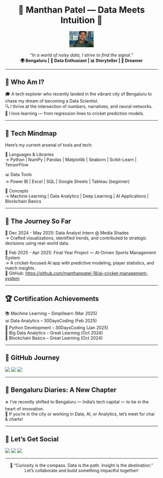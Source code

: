 <h1 align="center">🌟 Manthan Patel — Data Meets Intuition 🌟</h1>

<p align="center">
  <img src="banglore/Snapchat-1948954075~2.jpg"  width="80" alt="Data Avatar" />
</p>

<p align="center">
  <i>“In a world of noisy data, I strive to find the signal.”</i><br>
  <strong>🌍 Bengaluru | 🧠 Data Enthusiast | 📊 Storyteller | 🚀 Dreamer</strong>
</p>

---

## 🧭 Who Am I?

🎓 A tech explorer who recently landed in the vibrant city of Bengaluru to chase my dream of becoming a Data Scientist.  
🔍 I thrive at the intersection of numbers, narratives, and neural networks.  
🌱 I love learning — from regression lines to cricket prediction models.

---

## 🧠 Tech Mindmap

Here’s my current arsenal of tools and tech:

🧮 Languages & Libraries  
→ Python | NumPy | Pandas | Matplotlib | Seaborn | Scikit-Learn | TensorFlow

📊 Data Tools  
→ Power BI | Excel | SQL | Google Sheets | Tableau (beginner)

🧠 Concepts  
→ Machine Learning | Data Analytics | Deep Learning | AI Applications | Blockchain Basics

---

## 🏁 The Journey So Far

📍 Dec 2024 - May 2025: Data Analyst Intern @ Media Shades  
→ Crafted visualizations, identified trends, and contributed to strategic decisions using real-world data.  

📍 Feb 2025 - Apr 2025: Final Year Project — AI-Driven Sports Management System  
→ A cricket-focused AI app with predictive modeling, player statistics, and match insights.  
🔗 GitHub: https://github.com/manthanpatel-18/ai-cricket-management-system

---

## 🏆 Certification Achievements

📚 Machine Learning – Simplilearn (Mar 2025)  
📊 Data Analytics – 30DaysCoding (Feb 2025)  
🐍 Python Development – 30DaysCoding (Jan 2025)  
🧠 Big Data Analytics – Great Learning (Oct 2024)  
🔐 Blockchain Basics – Great Learning (Oct 2024)

---

## 🚀 GitHub Journey

<img src="https://github-readme-stats.vercel.app/api?username=manthanpatel-18&show_icons=true&theme=vision-friendly-dark" height="150"> 
<img src="https://github-readme-streak-stats.herokuapp.com/?user=manthanpatel-18&theme=highcontrast" height="150">  
<img src="https://github-readme-stats.vercel.app/api/top-langs/?username=manthanpatel-18&layout=compact&theme=highcontrast" height="150">

---

## 📍 Bengaluru Diaries: A New Chapter

✈️ I’ve recently shifted to Bengaluru — India’s tech capital — to be in the heart of innovation.  
💬 If you’re in the city or working in Data, AI, or Analytics, let’s meet for chai & charts!

---

## 🔗 Let’s Get Social

<a href="https://www.linkedin.com/in/YOUR-LINK"><img src="https://img.shields.io/badge/LinkedIn-blue?style=flat&logo=linkedin&logoColor=white"/></a>
<a href="https://www.instagram.com/YOUR-INSTA"><img src="https://img.shields.io/badge/Instagram-E4405F?style=flat&logo=instagram&logoColor=white"/></a>
<a href="https://YOUR-PORTFOLIO.com"><img src="https://img.shields.io/badge/Portfolio-black?style=flat&logo=firefox&logoColor=white"/></a>

---

<p align="center">
  🌈 “Curiosity is the compass. Data is the path. Insight is the destination.”  
  <br>Let’s collaborate and build something impactful together!
</p>
